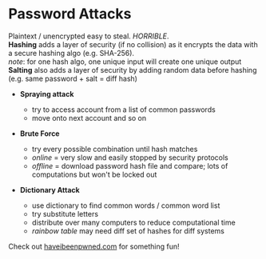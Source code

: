 # Password Attacks

Plaintext / unencrypted easy to steal. *HORRIBLE*.\
**Hashing** adds a layer of security (if no collision) as it encrypts the data with a secure hashing algo (e.g. SHA-256).\
*note*: for one hash algo, one unique input will create one unique output\
**Salting** also adds a layer of security by adding random data before hashing (e.g. same password + salt = diff hash)

- **Spraying attack**
    - try to access account from a list of common passwords
    - move onto next account and so on 
    
- **Brute Force**
    - try every possible combination until hash matches
    - *online* = very slow and easily stopped by security protocols
    - *offline* = download password hash file and compare; lots of computations but won't be locked out
    
- **Dictionary Attack**
    - use dictionary to find common words / common word list
    - try substitute letters
    - distribute over many computers to reduce computational time
    - *rainbow table* may need diff set of hashes for diff systems

Check out [haveibeenpwned.com](https://haveibeenpwned.com/) for something fun!
